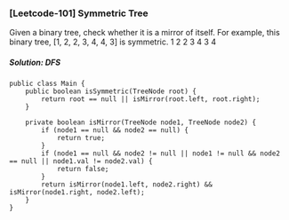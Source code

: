### [Leetcode-101] Symmetric Tree

Given a binary tree, check whether it is a mirror of itself.
For example, this binary tree, [1, 2, 2, 3, 4, 4, 3] is symmetric.
                1
            2       2
         3     4  3    4

##### Solution: DFS

```
public class Main {
    public boolean isSymmetric(TreeNode root) {
        return root == null || isMirror(root.left, root.right);
    }

    private boolean isMirror(TreeNode node1, TreeNode node2) {
        if (node1 == null && node2 == null) {
            return true;
        }
        if (node1 == null && node2 != null || node1 != null && node2 == null || node1.val != node2.val) {
            return false;
        }
        return isMirror(node1.left, node2.right) && isMirror(node1.right, node2.left);
    }
}
```